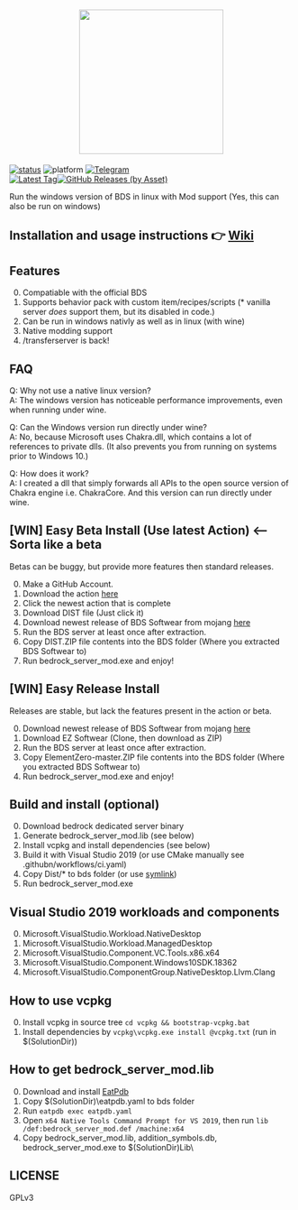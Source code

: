 <h1 align="center">
<img src="https://ipfs.io/ipfs/QmYiuQE7WUeawAMTvQf9RUC7wWXb2b1wCFddVBpt6U7e1S/logo.png" width="256px" height="256px" />
</h1>

<a href="https://github.com/Element-0/ElementZero/actions">![status](https://img.shields.io/github/workflow/status/Element-0/ElementZero/CI?style=for-the-badge)</a>
![platform](https://img.shields.io/badge/platform-win--x64%20%7C%20wine--linux--x64-green?style=for-the-badge)
<a href="https://t.me/ezloader">![Telegram](https://img.shields.io/badge/telegram-ezloader-%232CA5E0?style=for-the-badge&logo=Telegram)</a><br>
<a href="https://github.com/Element-0/ElementZero/releases/latest">![Latest Tag](https://img.shields.io/github/v/tag/Element-0/ElementZero?label=LATEST%20TAG&style=for-the-badge)![GitHub Releases (by Asset)](https://img.shields.io/github/downloads/Element-0/ElementZero/latest/total?style=for-the-badge)</a><br>

Run the windows version of BDS in linux with Mod support (Yes, this can also be run on windows)

## Installation and usage instructions :point_right: [Wiki](https://github.com/Element-0/ElementZero/wiki)

## Features

0. Compatiable with the official BDS
1. Supports behavior pack with custom item/recipes/scripts (* vanilla server *does* support them, but its disabled in code.)
2. Can be run in windows nativly as well as in linux (with wine)
3. Native modding support
4. /transferserver is back!

## FAQ

Q: Why not use a native linux version?<br>
A: The windows version has noticeable performance improvements, even when running under wine.

Q: Can the Windows version run directly under wine?<br>
A: No, because Microsoft uses Chakra.dll, which contains a lot of references to private dlls. (It also prevents you from running on systems prior to Windows 10.)

Q: How does it work?<br>
A: I created a dll that simply forwards all APIs to the open source version of Chakra engine i.e. ChakraCore. And this version can run directly under wine.


## [WIN] Easy Beta Install (Use latest Action) <-- Sorta like a beta
Betas can be buggy, but provide more features then standard releases.

0. Make a GitHub Account.
2. Download the action [here](https://github.com/Element-0/ElementZero/actions)
3. Click the newest action that is complete
4. Download DIST file (Just click it)
5. Download newest release of BDS Softwear from mojang [here](https://www.minecraft.net/en-us/download/server/bedrock/)
6. Run the BDS server at least once after extraction.
7. Copy DIST.ZIP file contents into the BDS folder (Where you extracted BDS Softwear to)
8. Run bedrock_server_mod.exe and enjoy!



## [WIN] Easy Release Install
Releases are stable, but lack the features present in the action or beta.

0. Download newest release of BDS Softwear from mojang [here](https://www.minecraft.net/en-us/download/server/bedrock/)
1. Download EZ Softwear (Clone, then download as ZIP)
2. Run the BDS server at least once after extraction.
3. Copy ElementZero-master.ZIP file contents into the BDS folder (Where you extracted BDS Softwear to)
4. Run bedrock_server_mod.exe and enjoy!

## Build and install (optional)

0. Download bedrock dedicated server binary
1. Generate bedrock_server_mod.lib (see below)
2. Install vcpkg and install dependencies (see below)
3. Build it with Visual Studio 2019 (or use CMake manually see .githubn/workflows/ci.yaml)
4. Copy Dist/* to bds folder (or use [symlink](https://blogs.windows.com/windowsdeveloper/2016/12/02/symlinks-windows-10/))
5. Run bedrock_server_mod.exe



## Visual Studio 2019 workloads and components

0. Microsoft.VisualStudio.Workload.NativeDesktop
1. Microsoft.VisualStudio.Workload.ManagedDesktop
2. Microsoft.VisualStudio.Component.VC.Tools.x86.x64
3. Microsoft.VisualStudio.Component.Windows10SDK.18362
4. Microsoft.VisualStudio.ComponentGroup.NativeDesktop.Llvm.Clang



## How to use vcpkg

0. Install vcpkg in source tree `cd vcpkg && bootstrap-vcpkg.bat`
1. Install dependencies by `vcpkg\vcpkg.exe install @vcpkg.txt` (run in $(SolutionDir))



## How to get bedrock_server_mod.lib

0. Download and install [EatPdb](https://github.com/CodeHz/EatPdb)
1. Copy $(SolutionDir)\eatpdb.yaml to bds folder
2. Run `eatpdb exec eatpdb.yaml`
3. Open `x64 Native Tools Command Prompt for VS 2019`, then run `lib /def:bedrock_server_mod.def /machine:x64`
4. Copy bedrock_server_mod.lib, addition_symbols.db, bedrock_server_mod.exe to $(SolutionDir)Lib\

## LICENSE

GPLv3
